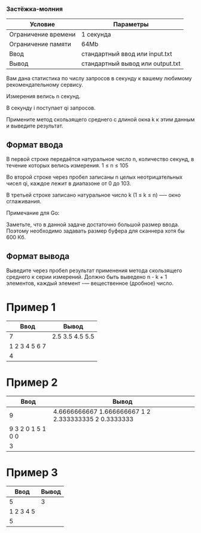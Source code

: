### Застёжка-молния

| Условие             | Параметры                        |
| ------------------- | -------------------------------- |
| Ограничение времени | 1 секунда                        |
| Ограничение памяти  | 64Mb                             |
| Ввод                | стандартный ввод или input.txt   |
| Вывод               | стандартный вывод или output.txt |

Вам дана статистика по числу запросов в секунду к вашему любимому рекомендательному сервису.

Измерения велись n секунд.

В секунду i поступает qi запросов.

Примените метод скользящего среднего с длиной окна k к этим данным и выведите результат.

## Формат ввода

В первой строке передаётся натуральное число n, количество секунд, в течение которых велись измерения. 1 ≤ n ≤ 105

Во второй строке через пробел записаны n целых неотрицательных чисел qi, каждое лежит в диапазоне от 0 до 103.

В третьей строке записано натуральное число k (1 ≤ k ≤ n) —– окно сглаживания.

Примечание для Go:

Заметьте, что в данной задаче достаточно большой размер ввода. Поэтому необходимо задавать размер буфера для сканнера хотя бы 600 Кб.

## Формат вывода

Выведите через пробел результат применения метода скользящего среднего к серии измерений. Должно быть выведено n - k + 1 элементов, каждый элемент -— вещественное (дробное) число.

# Пример 1

| Ввод          | Вывод           |
| ------------- | --------------- |
| 7             | 2.5 3.5 4.5 5.5 |
| 1 2 3 4 5 6 7 |
| 4             |

# Пример 2

| Ввод              | Вывод                                                |
| ----------------- | ---------------------------------------------------- |
| 9                 | 4.6666666667 1.666666667 1 2 2.333333335 2 0.3333333 |
| 9 3 2 0 1 5 1 0 0 |
| 3                 |

# Пример 3

| Ввод      | Вывод |
| --------- | ----- |
| 5         | 3     |
| 1 2 3 4 5 |
| 5         |
